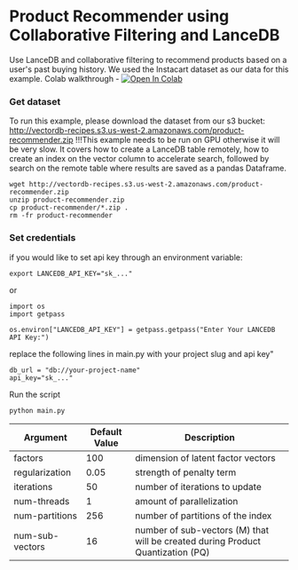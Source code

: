 # Product Recommender using Collaborative Filtering and LanceDB

Use LanceDB and collaborative filtering to recommend products based on a user's past buying history. We used the Instacart dataset as our data for this example.
Colab walkthrough - <a href="https://colab.research.google.com/github/lancedb/vectordb-recipes/blob/main/examples/product-recommender/lancedb_cloud/main.ipynb"><img src="https://colab.research.google.com/assets/colab-badge.svg" alt="Open In Colab"></a>

### Get dataset
To run this example, please download the dataset from our s3 bucket: http://vectordb-recipes.s3.us-west-2.amazonaws.com/product-recommender.zip
!!!This example needs to be run on GPU otherwise it will be very slow. 
It covers how to create a LanceDB table remotely, how to create an index on the vector column to accelerate search, followed by search on the remote table where results are saved as a pandas Dataframe.

```
wget http://vectordb-recipes.s3.us-west-2.amazonaws.com/product-recommender.zip
unzip product-recommender.zip
cp product-recommender/*.zip .
rm -fr product-recommender
```

### Set credentials
if you would like to set api key through an environment variable:
```
export LANCEDB_API_KEY="sk_..."
```
or
```
import os
import getpass

os.environ["LANCEDB_API_KEY"] = getpass.getpass("Enter Your LANCEDB API Key:")
```

replace the following lines in main.py with your project slug and api key"
```
db_url = "db://your-project-name"
api_key="sk_..."
```

Run the script 
```python
python main.py
```

| Argument | Default Value | Description |
|---|---|---|
| factors | 100 | dimension of latent factor vectors |
| regularization | 0.05 | strength of penalty term |
| iterations | 50 | number of iterations to update |
| num-threads | 1 | amount of parallelization |
| num-partitions | 256 | number of partitions of the index |
| num-sub-vectors | 16 | number of sub-vectors (M) that will be created during Product Quantization (PQ) |
